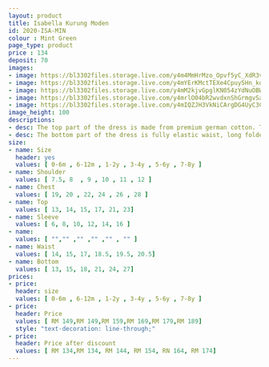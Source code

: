 ```yaml
---
layout: product
title: Isabella Kurung Moden 
id: 2020-ISA-MIN
colour : Mint Green
page_type: product
price : 134
deposit: 70
images:
- image: https://bl3302files.storage.live.com/y4m4MmHrMzo_Opvf5yC_XdR3vv2FSGi6FHVz0vUIjkA_LAGrbWqjHzc0PF7ooiJkVOwmkxyyDwNK0a9WFX9wi_4JExy7QlaCqhwKO813pfLYYLtOWY9PKpwKvYvwOkTVHHlCXZumsaO0uBpa7i5Qv7pPGES1xY6LSYqgJ7q_3JGfvI_41sMWtxxOSPp2PIMuS81?width=819&height=1024&cropmode=none
- image: https://bl3302files.storage.live.com/y4mYErKMctTEXe4Cpuy5Hn_kqKc1AdYjpFt1c_KmBAvnt-4hZ6W5DmuEmK-NFRoBMtAg3zboR8HY7DVxmMeEent9xKW-uYVozcHx_nsnRU4yo08PrW5ciudQjUR6jFDYP1H988yaANhoNA7rOsvB004ZtjWWAhFxiI2SBFpLlDZ9pgE0NmJgO9SKEC7rfHv3JtI?width=819&height=1024&cropmode=none
- image: https://bl3302files.storage.live.com/y4mM2kjvGpglKN054zYdNuOBWstZ1zvtecMeuRPi7l03H9Y4Qrk_uF9amDMrKAZ59Ux2b7B5wu3zRFH6QRlXrmeog5giC44BOLm925nvo8FppzzEFDWRwRwLMFYZm3wIVrm5ecJO8f-MY30LHMn920swbnYVYZzE3e_GnGynB5xXqBiU2JGceUnI8gMiObdzoVM?width=819&height=1024&cropmode=none
- image: https://bl3302files.storage.live.com/y4mrlO04bR2wvdxnShGrmgvSansz7vrR--5fQEHw2kGF7ix8q2JpKEL32SrjF8szVXTanMNVSBbjYK6hg7CdWX0NWwHRweX9PXZJPaACJNeEPH5jHLKsfYIcv93dEhm6RCA661Kib6nvv2YreWXd9jpByCF3X0NutHy_DKaKFF7Ia6G9XvGc7jbYnew-cm8bq51?width=819&height=1024&cropmode=none
- image: https://bl3302files.storage.live.com/y4mIQZJH3VkNiCArgDG4UyC3Cvj23vcl3JGV9qvpg5WwrhbH57uwyl8zzrPVkW7n4wYENF6wsWu1VIlVRxW__GDppPw7JGDh7qfSS8RjpIE03z8FCaW_zrcCZ733Il7ZbSZsjYLIxhJAUwuYqo5fKJiyC4_8VrPzUdxtJzzsHFqZpzr8iG4rwW3hO-k7Vw4zWsh?width=819&height=1024&cropmode=none
image_height: 100
descriptions:
- desc: The top part of the dress is made from premium german cotton. The design is round neck with zip at the back. Border lace with exclusive beads
- desc: The bottom part of the dress is fully elastic waist, long folded skirt.
size:
- name: Size
  header: yes
  values: [ 0-6m , 6-12m , 1-2y , 3-4y , 5-6y , 7-8y ]
- name: Shoulder
  values: [ 7.5, 8  , 9 , 10 , 11 , 12 ]
- name: Chest
  values: [ 19, 20 , 22, 24 , 26 , 28 ]
- name: Top
  values: [ 13, 14, 15, 17, 21, 23]
- name: Sleeve
  values: [ 6, 8, 10, 12, 14, 16 ]
- name: 
  values: [ "","" ,"" ,"" ,"" , "" ]
- name: Waist
  values: [ 14, 15, 17, 18.5, 19.5, 20.5]
- name: Bottom
  values: [ 13, 15, 18, 21, 24, 27]
prices:
- price:
  header: size
  values: [ 0-6m , 6-12m , 1-2y , 3-4y , 5-6y , 7-8y ]
- price:
  header: Price
  values: [ RM 149,RM 149,RM 159,RM 169,RM 179,RM 189]
  style: "text-decoration: line-through;"
- price:
  header: Price after discount
  values: [ RM 134,RM 134, RM 144, RM 154, RN 164, RM 174]
---
```


  
